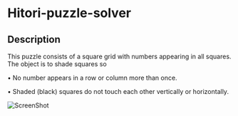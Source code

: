 # Hitori-puzzle-solver

## Description
  This puzzle consists of a square grid with numbers appearing in all squares. The object is to shade squares so
  
•	No number appears in a row or column more than once.

•	Shaded (black) squares do not touch each other vertically or horizontally.

![ScreenShot](https://github.com/naimishamanikonda/Hitori-puzzle-solver/solve1.PNG)

